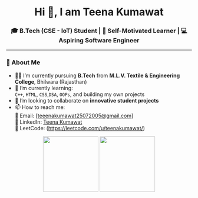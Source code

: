 <h1 align="center">Hi 🐤, I am Teena Kumawat</h1>
<h3 align="center">🎓 B.Tech (CSE - IoT) Student | 🌟 Self-Motivated Learner | 💻 Aspiring Software Engineer</h3>

---

### 👋 About Me

- 🧑‍🎓 I’m currently pursuing **B.Tech** from **M.L.V. Textile & Engineering College**, Bhilwara (Rajasthan)
- 🌱 I’m currently learning:  
   `C++`, `HTML`, `CSS`,`DSA`, `OOPs`, and building my own projects
- 💞️ I’m looking to collaborate on **innovative student projects**
- 📫 How to reach me:  
  📧 Email: [teeenakumawat25072005@gmail.com]  
  💼 LinkedIn: [Teena Kumawat](-/https://www.linkedin.com/in/teena-kumawat-0479592a7)  
  🧠 LeetCode: (https://leetcode.com/u/teenakumawat/)


<p align="center">
  <img src="https://github-readme-stats.vercel.app/api?username=Teenakumawat123&show_icons=true&theme=radical" height="150" />
  <img src="https://github-readme-stats.vercel.app/api/top-langs/?username=Teenakumawat123&layout=compact&theme=radical" height="150"/>
</p>

<!---
Teenakumawat123/Teenakumawat123 is a ✨ special ✨ repository because its `README.md` (this file) appears on your GitHub profile.
You can click the Preview link to take a look at your changes.
--->
